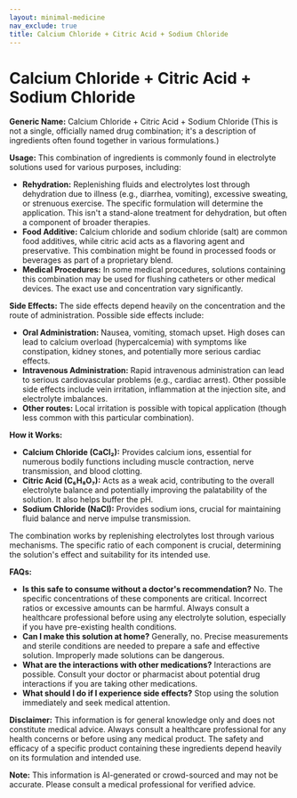 ```yaml
---
layout: minimal-medicine
nav_exclude: true
title: Calcium Chloride + Citric Acid + Sodium Chloride
---
```


# Calcium Chloride + Citric Acid + Sodium Chloride

**Generic Name:** Calcium Chloride + Citric Acid + Sodium Chloride (This is not a single, officially named drug combination; it's a description of ingredients often found together in various formulations.)

**Usage:** This combination of ingredients is commonly found in electrolyte solutions used for various purposes, including:

* **Rehydration:**  Replenishing fluids and electrolytes lost through dehydration due to illness (e.g., diarrhea, vomiting), excessive sweating, or strenuous exercise.  The specific formulation will determine the application.  This isn't a stand-alone treatment for dehydration, but often a component of broader therapies.
* **Food Additive:**  Calcium chloride and sodium chloride (salt) are common food additives, while citric acid acts as a flavoring agent and preservative.  This combination might be found in processed foods or beverages as part of a proprietary blend.
* **Medical Procedures:** In some medical procedures, solutions containing this combination may be used for flushing catheters or other medical devices.  The exact use and concentration vary significantly.


**Side Effects:**  The side effects depend heavily on the concentration and the route of administration.  Possible side effects include:

* **Oral Administration:**  Nausea, vomiting, stomach upset. High doses can lead to calcium overload (hypercalcemia) with symptoms like constipation, kidney stones, and potentially more serious cardiac effects.
* **Intravenous Administration:**  Rapid intravenous administration can lead to serious cardiovascular problems (e.g., cardiac arrest).  Other possible side effects include vein irritation, inflammation at the injection site, and electrolyte imbalances.
* **Other routes:**  Local irritation is possible with topical application (though less common with this particular combination).

**How it Works:**

* **Calcium Chloride (CaCl₂):** Provides calcium ions, essential for numerous bodily functions including muscle contraction, nerve transmission, and blood clotting.
* **Citric Acid (C₆H₈O₇):**  Acts as a weak acid, contributing to the overall electrolyte balance and potentially improving the palatability of the solution.  It also helps buffer the pH.
* **Sodium Chloride (NaCl):** Provides sodium ions, crucial for maintaining fluid balance and nerve impulse transmission.


The combination works by replenishing electrolytes lost through various mechanisms. The specific ratio of each component is crucial, determining the solution's effect and suitability for its intended use.


**FAQs:**

* **Is this safe to consume without a doctor's recommendation?**  No.  The specific concentrations of these components are critical.  Incorrect ratios or excessive amounts can be harmful.  Always consult a healthcare professional before using any electrolyte solution, especially if you have pre-existing health conditions.
* **Can I make this solution at home?**  Generally, no.  Precise measurements and sterile conditions are needed to prepare a safe and effective solution.  Improperly made solutions can be dangerous.
* **What are the interactions with other medications?**  Interactions are possible.  Consult your doctor or pharmacist about potential drug interactions if you are taking other medications.
* **What should I do if I experience side effects?**  Stop using the solution immediately and seek medical attention.


**Disclaimer:** This information is for general knowledge only and does not constitute medical advice.  Always consult a healthcare professional for any health concerns or before using any medical product.  The safety and efficacy of a specific product containing these ingredients depend heavily on its formulation and intended use.


**Note:** This information is AI-generated or crowd-sourced and may not be accurate. Please consult a medical professional for verified advice.